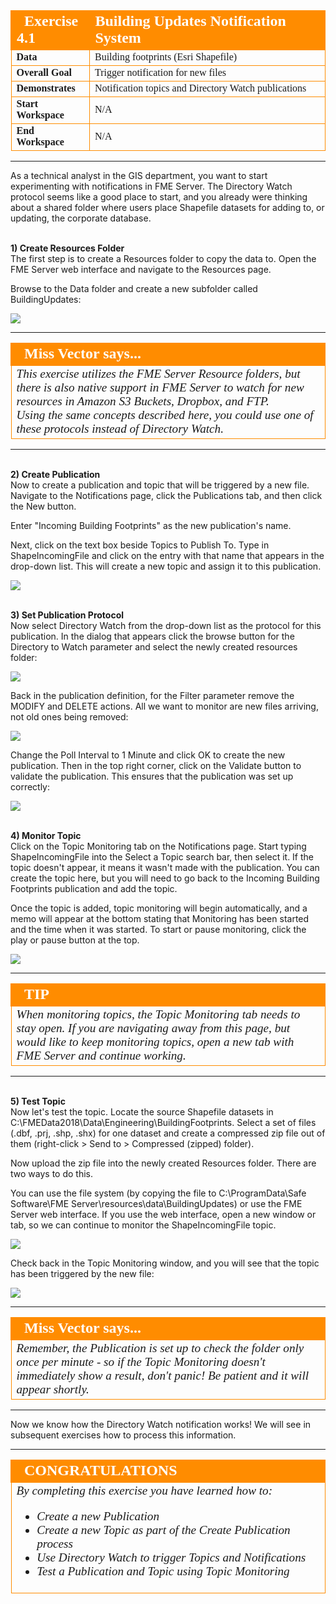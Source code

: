 <!--Instructor Notes-->

<!--Exercise Section-->


<table style="border-spacing: 0px;border-collapse: collapse;font-family:serif">
<tr>
<td width=25% style="vertical-align:middle;background-color:darkorange;border: 2px solid darkorange">
<i class="fa fa-cogs fa-lg fa-pull-left fa-fw" style="color:white;padding-right: 12px;vertical-align:text-top"></i>
<span style="color:white;font-size:x-large;font-weight: bold">Exercise 4.1</span>
</td>
<td style="border: 2px solid darkorange;background-color:darkorange;color:white">
<span style="color:white;font-size:x-large;font-weight: bold">Building Updates Notification System</span>
</td>
</tr>

<tr>
<td style="border: 1px solid darkorange; font-weight: bold">Data</td>
<td style="border: 1px solid darkorange">Building footprints (Esri Shapefile)</td>
</tr>

<tr>
<td style="border: 1px solid darkorange; font-weight: bold">Overall Goal</td>
<td style="border: 1px solid darkorange">Trigger notification for new files</td>
</tr>

<tr>
<td style="border: 1px solid darkorange; font-weight: bold">Demonstrates</td>
<td style="border: 1px solid darkorange">Notification topics and Directory Watch publications</td>
</tr>

<tr>
<td style="border: 1px solid darkorange; font-weight: bold">Start Workspace</td>
<td style="border: 1px solid darkorange">N/A</td>
</tr>

<tr>
<td style="border: 1px solid darkorange; font-weight: bold">End Workspace</td>
<td style="border: 1px solid darkorange">N/A</td>
</tr>

</table>

---

As a technical analyst in the GIS department, you want to start experimenting with notifications in FME Server. The Directory Watch protocol seems like a good place to start, and you already were thinking about a shared folder where users place Shapefile datasets for adding to, or updating, the corporate database. 


<br>**1) Create Resources Folder**
<br>The first step is to create a Resources folder to copy the data to. Open the FME Server web interface and navigate to the Resources page.

Browse to the Data folder and create a new subfolder called BuildingUpdates:

![](./Images/Img4.400.Ex1.NewDataFolder.png)

---

<!--Person X Says Section-->

<table style="border-spacing: 0px">
<tr>
<td style="vertical-align:middle;background-color:darkorange;border: 2px solid darkorange">
<i class="fa fa-quote-left fa-lg fa-pull-left fa-fw" style="color:white;padding-right: 12px;vertical-align:text-top"></i>
<span style="color:white;font-size:x-large;font-weight: bold;font-family:serif">Miss Vector says...</span>
</td>
</tr>

<tr>
<td style="border: 1px solid darkorange">
<span style="font-family:serif; font-style:italic; font-size:larger">
This exercise utilizes the FME Server Resource folders, but there is also native support in FME Server to watch for new resources in Amazon S3 Buckets, Dropbox, and FTP.
<br>Using the same concepts described here, you could use one of these protocols instead of Directory Watch.
</td>
</tr>
</table>

---

<br>**2) Create Publication**
<br>Now to create a publication and topic that will be triggered by a new file. Navigate to the Notifications page, click the Publications tab, and then click the New button.

Enter "Incoming Building Footprints" as the new publication's name. 

Next, click on the text box beside Topics to Publish To. Type in ShapeIncomingFile and click on the entry with that name that appears in the drop-down list. This will create a new topic and assign it to this publication. 

![](./Images/Img4.401.Ex1.NewPublicationDialog.png)


<br>**3) Set Publication Protocol**
<br>Now select Directory Watch from the drop-down list as the protocol for this publication. In the dialog that appears click the browse button for the Directory to Watch parameter and select the newly created resources folder:

![](./Images/Img4.402.Ex1.DirectoryToWatch.png)

Back in the publication definition, for the Filter parameter remove the MODIFY and DELETE actions. All we want to monitor are new files arriving, not old ones being removed:

![](./Images/Img4.403.Ex1.DirectoryWatchFilters.png)

Change the Poll Interval to 1 Minute and click OK to create the new publication. Then in the top right corner, click on the Validate button to validate the publication. This ensures that the publication was set up correctly:

![](./Images/Img4.404.Ex1.CompletedDirectoryWatch.png)


<br>**4) Monitor Topic**
<br>Click on the Topic Monitoring tab on the Notifications page. Start typing ShapeIncomingFile into the Select a Topic search bar, then select it. If the topic doesn't appear, it means it wasn't made with the publication. You can create the topic here, but you will need to go back to the Incoming Building Footprints publication and add the topic. 

Once the topic is added, topic monitoring will begin automatically, and a memo will appear at the bottom stating that Monitoring has been started and the time when it was started. To start or pause monitoring, click the play or pause button at the top. 

![](./Images/Img4.405.Ex1.DirectoryWatchTopicMonitoring.png)

---

<!--Tip Section--> 

<table style="border-spacing: 0px">
<tr>
<td style="vertical-align:middle;background-color:darkorange;border: 2px solid darkorange">
<i class="fa fa-info-circle fa-lg fa-pull-left fa-fw" style="color:white;padding-right: 12px;vertical-align:text-top"></i>
<span style="color:white;font-size:x-large;font-weight: bold;font-family:serif">TIP</span>
</td>
</tr>

<tr>
<td style="border: 1px solid darkorange">
<span style="font-family:serif; font-style:italic; font-size:larger">
When monitoring topics, the Topic Monitoring tab needs to stay open. If you are navigating away from this page, but would like to keep monitoring topics, open a new tab with FME Server and continue working. 
</span>
</td>
</tr>
</table>

---

<br>**5) Test Topic**
<br>Now let's test the topic. Locate the source Shapefile datasets in C:\FMEData2018\Data\Engineering\BuildingFootprints. Select a set of files (.dbf, .prj, .shp, .shx) for one dataset and create a compressed zip file out of them (right-click &gt; Send to &gt; Compressed (zipped) folder).

Now upload the zip file into the newly created Resources folder. There are two ways to do this.

You can use the file system (by copying the file to C:\ProgramData\Safe Software\FME Server\resources\data\BuildingUpdates) or use the FME Server web interface. If you use the web interface, open a new window or tab, so we can continue to monitor the ShapeIncomingFile topic.

![](./Images/Img4.406.Ex1.DirectoryWatchDataInFolder.png)

Check back in the Topic Monitoring window, and you will see that the topic has been triggered by the new file:

![](./Images/Img4.407.Ex1.DirectoryWatchTopicMonitoringTriggered.png)

---

<!--Person X Says Section-->

<table style="border-spacing: 0px">
<tr>
<td style="vertical-align:middle;background-color:darkorange;border: 2px solid darkorange">
<i class="fa fa-quote-left fa-lg fa-pull-left fa-fw" style="color:white;padding-right: 12px;vertical-align:text-top"></i>
<span style="color:white;font-size:x-large;font-weight: bold;font-family:serif">Miss Vector says...</span>
</td>
</tr>

<tr>
<td style="border: 1px solid darkorange">
<span style="font-family:serif; font-style:italic; font-size:larger">
Remember, the Publication is set up to check the folder only once per minute - so if the Topic Monitoring doesn't immediately show a result, don't panic! Be patient and it will appear shortly.
</td>
</tr>
</table>

---

Now we know how the Directory Watch notification works! We will see in subsequent exercises how to process this information.
 
---

<!--Exercise Congratulations Section--> 

<table style="border-spacing: 0px">
<tr>
<td style="vertical-align:middle;background-color:darkorange;border: 2px solid darkorange">
<i class="fa fa-thumbs-o-up fa-lg fa-pull-left fa-fw" style="color:white;padding-right: 12px;vertical-align:text-top"></i>
<span style="color:white;font-size:x-large;font-weight: bold;font-family:serif">CONGRATULATIONS</span>
</td>
</tr>

<tr>
<td style="border: 1px solid darkorange">
<span style="font-family:serif; font-style:italic; font-size:larger">
By completing this exercise you have learned how to:
<br>
<ul><li>Create a new Publication</li>
<li>Create a new Topic as part of the Create Publication process</li>
<li>Use Directory Watch to trigger Topics and Notifications</li>
<li>Test a Publication and Topic using Topic Monitoring</li></ul>
</span>
</td>
</tr>
</table>   
